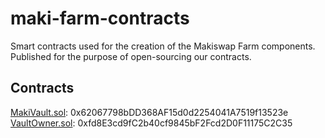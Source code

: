 # maki-farm-contracts
Smart contracts used for the creation of the Makiswap Farm components. Published for the purpose of open-sourcing our contracts.

## Contracts

[MakiVault.sol](https://hecoinfo.com/address/0x62067798bDD368AF15d0d2254041A7519f13523e#code): 0x62067798bDD368AF15d0d2254041A7519f13523e
<br>
[VaultOwner.sol](https://hecoinfo.com/address/0xfd8E3cd9fC2b40cf9845bF2Fcd2D0F11175C2C35#code): 0xfd8E3cd9fC2b40cf9845bF2Fcd2D0F11175C2C35
